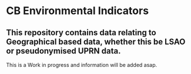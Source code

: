 # CB Environmental Indicators 


## This repository contains data relating to Geographical based data, whether this be LSAO or pseudonymised UPRN data.

This is a Work in progress and information will be added asap.
